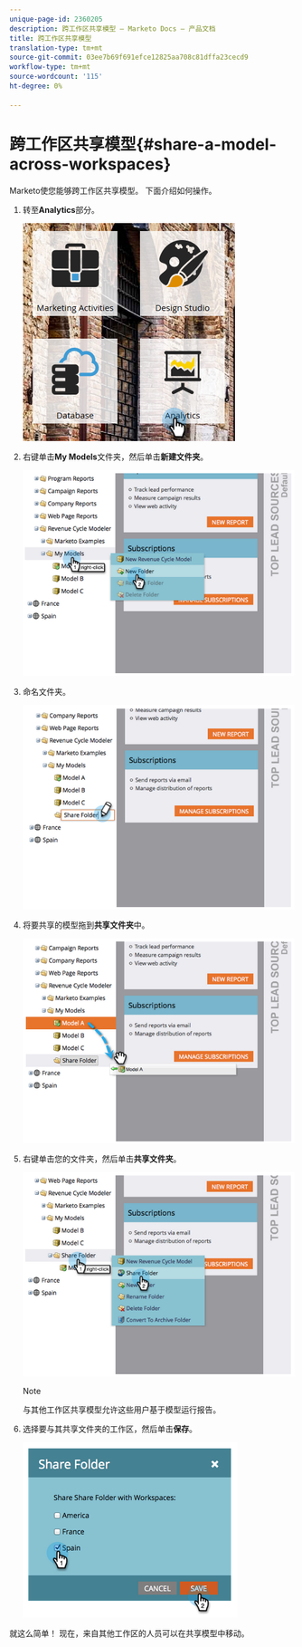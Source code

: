 ```yaml
---
unique-page-id: 2360205
description: 跨工作区共享模型 — Marketo Docs — 产品文档
title: 跨工作区共享模型
translation-type: tm+mt
source-git-commit: 03ee7b69f691efce12825aa708c81dffa23cecd9
workflow-type: tm+mt
source-wordcount: '115'
ht-degree: 0%

---
```



# 跨工作区共享模型{#share-a-model-across-workspaces}

Marketo使您能够跨工作区共享模型。 下面介绍如何操作。

1. 转至&#x200B;**Analytics**&#x200B;部分。

   ![](assets/analytics.png)

1. 右键单击&#x200B;**My Models**&#x200B;文件夹，然后单击&#x200B;**新建文件夹**。

   ![](assets/image2014-10-3-14-3a5-3a23.png)

1. 命名文件夹。

   ![](assets/image2014-10-3-14-3a5-3a38.png)

1. 将要共享的模型拖到&#x200B;**共享文件夹**&#x200B;中。

   ![](assets/image2014-10-3-14-3a5-3a52.png)

1. 右键单击您的文件夹，然后单击&#x200B;**共享文件夹**。

   ![](assets/image2014-10-3-14-3a6-3a9.png)

   >[!NOTE]
   >
   >与其他工作区共享模型允许这些用户基于模型运行报告。

1. 选择要与其共享文件夹的工作区，然后单击&#x200B;**保存**。

   ![](assets/image2014-10-3-14-3a6-3a22.png)

就这么简单！ 现在，来自其他工作区的人员可以在共享模型中移动。
